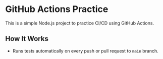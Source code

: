 # GitHub Actions Practice

This is a simple Node.js project to practice CI/CD using GitHub Actions.

## How It Works

- Runs tests automatically on every push or pull request to `main` branch.
